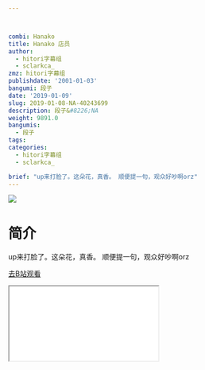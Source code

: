 ```yaml
---



combi: Hanako
title: Hanako 店员 
author:
  - hitori字幕组
  - sclarkca_
zmz: hitori字幕组
publishdate: '2001-01-03'
bangumi: 段子
date: '2019-01-09'
slug: 2019-01-08-NA-40243699
description: 段子&#8226;NA
weight: 9891.0
bangumis:
  - 段子
tags:
categories:
  - hitori字幕组
  - sclarkca_

brief: "up来打脸了。这朵花，真香。 顺便提一句，观众好吵啊orz"
---
```

![](https://i.imgur.com/zLYtME0.jpg)
# 简介  
up来打脸了。这朵花，真香。
顺便提一句，观众好吵啊orz  

[去B站观看](https://www.bilibili.com/video/av40243699/)
<div class ="resp-container"><iframe class="testiframe" src="//player.bilibili.com/player.html?aid=40243699"", scrolling="no", allowfullscreen="true" > </iframe></div> 

